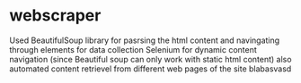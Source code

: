 ﻿# webscraper
Used BeautifulSoup library for pasrsing the html content and navingating through elements for data collection
Selenium for dynamic content navigation (since Beautiful soup can only work with static html content)
also automated content retrievel from different web pages of the site
blabasvasd

